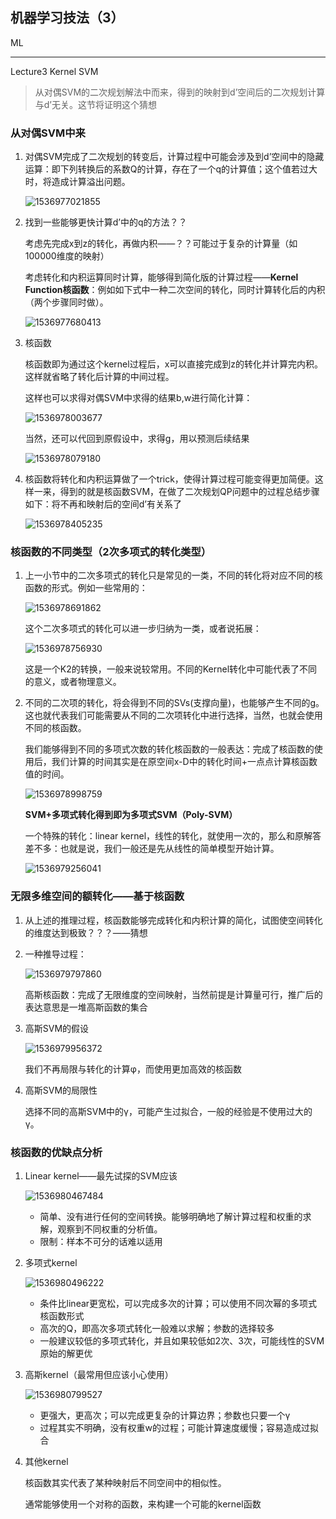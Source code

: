 ## 机器学习技法（3）

ML

---

Lecture3 Kernel SVM

>从对偶SVM的二次规划解法中而来，得到的映射到d’空间后的二次规划计算与d’无关。这节将证明这个猜想

### 从对偶SVM中来

1. 对偶SVM完成了二次规划的转变后，计算过程中可能会涉及到d’空间中的隐藏运算：即下列转换后的系数Q的计算，存在了一个q的计算值；这个值若过大时，将造成计算溢出问题。

   ![1536977021855](assets/1536977021855.png)

2. 找到一些能够更快计算d’中的q的方法？？

   考虑先完成x到z的转化，再做内积——？？可能过于复杂的计算量（如100000维度的映射）

   考虑转化和内积运算同时计算，能够得到简化版的计算过程——**Kernel Function核函数**：例如如下式中一种二次空间的转化，同时计算转化后的内积（两个步骤同时做）。

   ![1536977680413](assets/1536977680413.png)

3. 核函数

   核函数即为通过这个kernel过程后，x可以直接完成到z的转化并计算完内积。这样就省略了转化后计算的中间过程。

   这样也可以求得对偶SVM中求得的结果b,w进行简化计算：

   ![1536978003677](assets/1536978003677.png)

   当然，还可以代回到原假设中，求得g，用以预测后续结果

   ![1536978079180](assets/1536978079180.png)

4. 核函数将转化和内积运算做了一个trick，使得计算过程可能变得更加简便。这样一来，得到的就是核函数SVM，在做了二次规划QP问题中的过程总结步骤如下：将不再和映射后的空间d’有关系了

   ![1536978405235](assets/1536978405235.png)



### 核函数的不同类型（2次多项式的转化类型）

1. 上一小节中的二次多项式的转化只是常见的一类，不同的转化将对应不同的核函数的形式。例如一些常用的：

   ![1536978691862](assets/1536978691862.png)

   这个二次多项式的转化可以进一步归纳为一类，或者说拓展：

   ![1536978756930](assets/1536978756930.png)

   这是一个K2的转换，一般来说较常用。不同的Kernel转化中可能代表了不同的意义，或者物理意义。

2. 不同的二次项的转化，将会得到不同的SVs(支撑向量)，也能够产生不同的g。这也就代表我们可能需要从不同的二次项转化中进行选择，当然，也就会使用不同的核函数。

   我们能够得到不同的多项式次数的转化核函数的一般表达：完成了核函数的使用后，我们计算的时间其实是在原空间x-D中的转化时间+一点点计算核函数值的时间。

   ![1536978998759](assets/1536978998759.png)

   **SVM+多项式转化得到即为多项式SVM（Poly-SVM）**

   一个特殊的转化：linear kernel，线性的转化，就使用一次的，那么和原解答差不多：也就是说，我们一般还是先从线性的简单模型开始计算。

   ![1536979256041](assets/1536979256041.png)



### 无限多维空间的额转化——基于核函数

1. 从上述的推理过程，核函数能够完成转化和内积计算的简化，试图使空间转化的维度达到极致？？？——猜想

2. 一种推导过程：

   ![1536979797860](assets/1536979797860.png)

   高斯核函数：完成了无限维度的空间映射，当然前提是计算量可行，推广后的表达意思是一堆高斯函数的集合

3. 高斯SVM的假设

   ![1536979956372](assets/1536979956372.png)

   我们不再局限与转化的计算φ，而使用更加高效的核函数

4. 高斯SVM的局限性

   选择不同的高斯SVM中的γ，可能产生过拟合，一般的经验是不使用过大的γ。



### 核函数的优缺点分析

1. Linear kernel——最先试探的SVM应该

   ![1536980467484](assets/1536980467484.png)

   - 简单、没有进行任何的空间转换。能够明确地了解计算过程和权重的求解，观察到不同权重的分析值。
   - 限制：样本不可分的话难以适用

2. 多项式kernel

   ![1536980496222](assets/1536980496222.png)

   - 条件比linear更宽松，可以完成多次的计算；可以使用不同次幂的多项式核函数形式
   - 高次的Q，即高次多项式转化一般难以求解；参数的选择较多
   - 一般建议较低的多项式转化，并且如果较低如2次、3次，可能线性的SVM原始的解更优

3. 高斯kernel（最常用但应该小心使用）

   ![1536980799527](assets/1536980799527.png)

   - 更强大，更高次；可以完成更复杂的计算边界；参数也只要一个γ
   - 过程其实不明确，没有权重w的过程；可能计算速度缓慢；容易造成过拟合

4. 其他kernel

   核函数其实代表了某种映射后不同空间中的相似性。

   通常能够使用一个对称的函数，来构建一个可能的kernel函数











